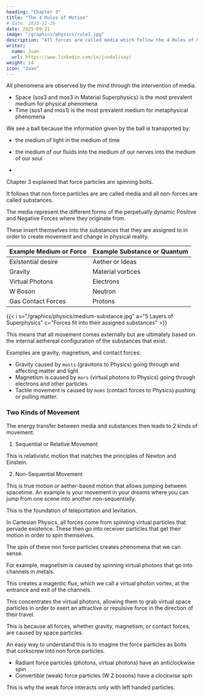 ```yaml
---
heading: "Chapter 3"
title: "The 4 Rules of Motion"
# date: 2023-11-26
date: 2025-09-21
image: "/graphics/physics/rule1.jpg"
description: "All forces are called media which follow the 4 Rules of Motion of Descartes and Spinoza"
writer:
  name: Juan
  url: https://www.linkedin.com/in/jundalisay/
weight: 14
icon: "Juan"
---
```



All phenomena are observed by the mind through the intervention of media.

- Space (sos3 and mos3 in Material Superphysics) is the most prevalent medium for physical phenomena
- Time (sos1 and mos1) is the most prevalent medium for metaphysical phenomena

We see a ball because the information given by the ball is transported by:
- the medium of light in the medium of time
- the medium of our fluids into the medium of our nerves into the medium of our soul

- 


Chapter 3 explained that force particles are spinning bolts. 

It follows that non force particles are   are called media and all non-forces are called substances. 

The media represent the different forms of the perpetually dynamic Positive and Negative Forces where they originate from.  

These insert themselves into the substances that they are assigned to in order to create movement and change in physical reality. 

Example Medium or Force | Example  Substance or Quantum
--- | ---
Existential desire | Aether or Ideas
Gravity | Material vortices 
Virtual Photons | Electrons
W Boson | Neutron
Gas Contact Forces | Protons


{{< i s="/graphics/physics/medium-substance.jpg" a="5 Layers of Superphysics" c="Forces fit into their assigned substances" >}}


This means that all movement comes externally but are ultimately based on the internal aethereal configuration of the substances that exist.

Examples are gravity, magnetism, and contact forces:
- Gravity caused by `mosts` (gravitons to Physics) going through and affecting matter and light  
- Magnetism is caused by `mors` (virtual photons to Physics)  going through electrons and other particles
- Tactile movement is caused by `moms` (contact forces to Physics) pushing or pulling matter. 


### Two Kinds of Movement

The energy transfer between media and substances then leads to 2 kinds of movement:

1. Sequential or Relative Movement

This is relativistic motion that matches the principles of Newton and Einstein. 

2. Non-Sequential Movement

This is true motion or aether-based motion that allows jumping between spacetime. An example is your movement in your dreams where you can jump from one scene into another non-sequentially. 

This is the foundation of teleportation and levitation. 

<!-- We can say that the media are the cause of movement and -->





In Cartesian Physics, all forces come from spinning virtual particles that pervade existence. These then go into receiver particles that get their motion in order to spin themselves. 

The spin of these non force particles creates phenomena that we can sense. 

For example, magnetism is caused by spinning virtual photons that go into channels in metals. 

This creates a magentic flux, which we call a virtual photon vortex, at the entrance and exit of the channels.  

This concentrates the virtual photons, allowing them to grab virtual space particles in order to exert an attractive or repulsive force in the direction of their travel. 

This is because all forces, whether gravity, magnetism, or contact forces, are caused by space particles. 

An easy way to understand this is to imagine the force particles as bolts that corkscrew into non force particles.

- Radiant force particles (photons, virtual photons) have an anticlockwise spin
- Convertible (weak) force particles (W Z bosons) have a clockwise spin

This is why the weak force interacts only with left handed particles.

  